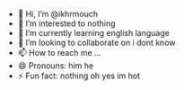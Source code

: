 - 👋 Hi, I’m @ikhrmouch
- 👀 I’m interested to nothing
- 🌱 I’m currently learning english language
- 💞️ I’m looking to collaborate on i dont know
- 📫 How to reach me ...
- 😄 Pronouns: him he
- ⚡ Fun fact: nothing oh yes im hot

<!---
ikhrmouch/ikhrmouch is a ✨ special ✨ repository because its `README.md` (this file) appears on your GitHub profile.
You can click the Preview link to take a look at your changes.
--->
